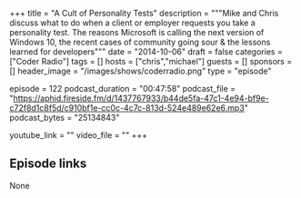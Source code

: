 +++
title = "A Cult of Personality Tests"
description = """Mike and Chris discuss what to do when a client or employer requests you take a personality test. The reasons Microsoft is calling the next version of Windows 10, the recent cases of community going sour & the lessons learned for developers"""
date = "2014-10-06"
draft = false
categories = ["Coder Radio"]
tags = []
hosts = ["chris","michael"]
guests = []
sponsors = []
header_image = "/images/shows/coderradio.png"
type = "episode"

episode = 122
podcast_duration = "00:47:58"
podcast_file = "https://aphid.fireside.fm/d/1437767933/b44de5fa-47c1-4e94-bf9e-c72f8d1c8f5d/c910bf1e-cc0c-4c7c-813d-524e489e62e6.mp3"
podcast_bytes = "25134843"

youtube_link = ""
video_file = ""
+++

## Episode links

None

